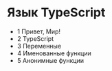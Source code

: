 # Язык TypeScript

- 1 Привет, Мир!
- 2 TypeScript
- 3 Переменные
- 4 Именованные функции
- 5 Анонимные функции
